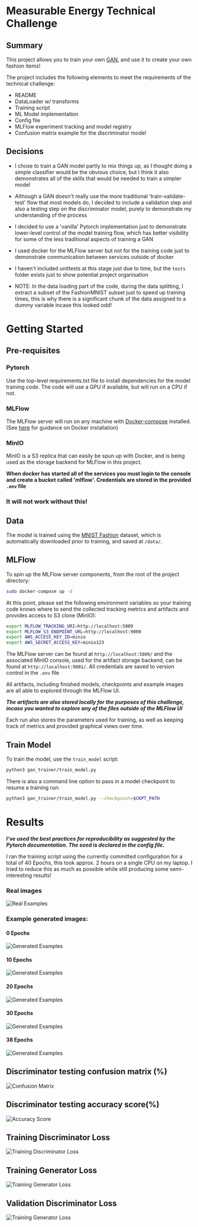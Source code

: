 # Measurable Energy Technical Challenge

## Summary

This project allows you to train your own [GAN](https://en.wikipedia.org/wiki/Generative_adversarial_network), and use it to create your own fashion items!

The project includes the following elements to meet the requirements of the technical challenge:
  
- README
- DataLoader w/ transforms
- Training script
- ML Model implementation
- Config file
- MLFlow experiment tracking and model registry
- Confusion matrix example for the discriminator model


## Decisions
- I chose to train a GAN model partly to mix things up, as I thought doing a simple classifier would be the obvious choice, but I think it also demonstrates all of the skills that would be needed to train a simpler model

- Although a GAN doesn't really use the more traditional 'train-validate-test' flow that most models do, I decided to include a validation step and also a testing step on the discriminator model, purely to demonstrate my understanding of the process
  
- I decided to use a 'vanilla' Pytorch implementation just to demonstrate lower-level control of the model training flow, which has better visibility for some of the less traditional aspects of training a GAN
  
- I used docker for the MLFlow server but not for the training code just to demonstrate communication between services outside of docker
  
- I haven't included unittests at this stage just due to time, but the `tests` folder exists just to show potential project organisation
  
- NOTE: In the data loading part of the code, during the data splitting, I extract a subset of the FashionMNIST subset just to speed up training times, this is why there is a significant chunk of the data assigned to a dummy variable incase this looked odd!


# Getting Started

## Pre-requisites
### Pytorch
Use the top-level requirements.txt file to install dependencies for the model training code. The code will use a GPU if available, but will run on a CPU if not.

### MLFlow
The MLFlow server will run on any machine with [Docker-compose](https://docs.docker.com/compose/) installed. (See [here](https://docs.docker.com/v17.09/engine/installation/) for guidance on Docker installation)

### MinIO
MinIO is a S3 replica that can easily be spun up with Docker, and is being used as the storage backend for MLFlow in this project. 

**When docker has started all of the services you must login to the console and create a bucket called 'mlflow'. Credentials are stored in the provided `.env` file** 

### **It will not work without this!**

## Data

The model is trained using the [MNIST Fashion](https://github.com/zalandoresearch/fashion-mnist) dataset, which is automatically downloaded prior to training, and saved at `/data/`.

## MLFlow

To spin up the MLFlow server components, from the root of the project directory:

```bash
sudo docker-compose up -d
```
At this point, please set the following environment variables so your training code knows where to send the collected tracking metrics and artifacts and provides access to S3 clone (MinIO):

```bash
export MLFLOW_TRACKING_URI=http://localhost:5009
export MLFLOW_S3_ENDPOINT_URL=http://localhost:9000
export AWS_ACCESS_KEY_ID=minio
export AWS_SECRET_ACCESS_KEY=minio123
```

The MLFlow server can be found at `http://localhost:5009/` and the associated MinIO console, used for the artifact storage backend, can be found at `http://localhost:9001/`. All credentials are saved to version control in the `.env` file

All artifacts, including finished models, checkpoints and example images are all able to explored through the MLFlow UI. 

***The artifacts are also stored locally for the purposes of this challenge, incase you wanted to explore any of the files outside of the MLFlow UI***

Each run also stores the parameters used for training, as well as keeping track of metrics and provided graphical views over time.



## Train Model
To train the model, use the `train_model` script:

```bash
python3 gan_trainer/train_model.py
```

There is also a command line option to pass in a model checkpoint to resume a training run:

```bash
python3 gan_trainer/train_model.py --checkpoint=$CKPT_PATH
```

# Results
***I've used the best practices for reproducibility as suggested by the Pytorch documentation. The seed is declared in the config file.***

I ran the training script using the currently committed configuration for a total of 40 Epochs, this took approx. 2 hours on a single CPU on my laptop. I tried to reduce this as much as possible while still producing some semi-interesting results!

### Real images 
![Real Examples](examples/real_samples.png?raw=true)
### Example generated images:
#### **0 Epochs**
![Generated Examples](examples/gen_examples_epoch_0.png?raw=true)

#### **10 Epochs**
![Generated Examples](examples/gen_examples_epoch_10.png?raw=true)

#### **20 Epochs**
![Generated Examples](examples/gen_examples_epoch_20.png?raw=true)

#### **30 Epochs**
![Generated Examples](examples/gen_examples_epoch_30.png?raw=true)

#### **38 Epochs**
![Generated Examples](examples/gen_examples_epoch_38.png?raw=true)

## Discriminator testing confusion matrix (%)
![Confusion Matrix](examples/test_cm.png?raw=true)

## Discriminator testing accuracy score(%)
![Accuracy Score](examples/acc_score.png?raw=true)

## Training Discriminator Loss
![Training Discriminator Loss](examples/train_disc_loss.png?raw=true)

## Training Generator Loss
![Training Generator Loss](examples/train_gen_loss.png?raw=true)

## Validation Discriminator Loss
![Training Generator Loss](examples/val_disc_loss.png?raw=true)
